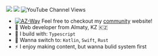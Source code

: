 [<img src="https://img.shields.io/badge/instagram-%2312100E.svg?&style=for-the-badge&logo=instagram&color=405DE6" />](https://instagram.com/az.way.notes) 
[<img src="https://img.shields.io/badge/youtube-%230077B5.svg?&style=for-the-badge&logo=youtube&logoColor=white&color=FF0000" />](https://www.youtube.com/channel/UCtW95DSAa04kqLAGL19szXQ)
![YouTube Channel Views](https://img.shields.io/youtube/channel/views/UCtW95DSAa04kqLAGL19szXQ)

- [![AZ-Way](https://az-way.com/assets/favicon-16x16.png)](https://az-way.com/)
Feel free to checkout my [community](https://az-way.com/) website!
- 🏢 Web developer from Almaty, KZ 🇰🇿
- 🧰 I build with: `Typescript`
- 🧪 Wanna switch to: `Kotlin`, `Swift`, `Rust`
- ⚡ I enjoy making content, but wanna bulid system first
